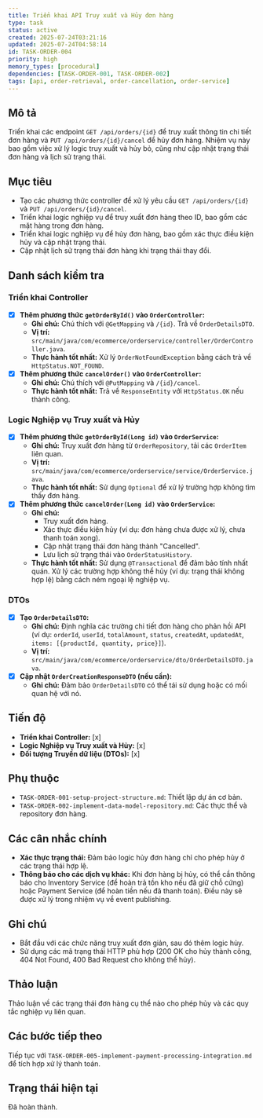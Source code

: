 ```yaml
---
title: Triển khai API Truy xuất và Hủy đơn hàng
type: task
status: active
created: 2025-07-24T03:21:16
updated: 2025-07-24T04:58:14
id: TASK-ORDER-004
priority: high
memory_types: [procedural]
dependencies: [TASK-ORDER-001, TASK-ORDER-002]
tags: [api, order-retrieval, order-cancellation, order-service]
---
```


## Mô tả

Triển khai các endpoint `GET /api/orders/{id}` để truy xuất thông tin chi tiết đơn hàng và `PUT /api/orders/{id}/cancel` để hủy đơn hàng. Nhiệm vụ này bao gồm việc xử lý logic truy xuất và hủy bỏ, cũng như cập nhật trạng thái đơn hàng và lịch sử trạng thái.

## Mục tiêu

*   Tạo các phương thức controller để xử lý yêu cầu `GET /api/orders/{id}` và `PUT /api/orders/{id}/cancel`.
*   Triển khai logic nghiệp vụ để truy xuất đơn hàng theo ID, bao gồm các mặt hàng trong đơn hàng.
*   Triển khai logic nghiệp vụ để hủy đơn hàng, bao gồm xác thực điều kiện hủy và cập nhật trạng thái.
*   Cập nhật lịch sử trạng thái đơn hàng khi trạng thái thay đổi.

## Danh sách kiểm tra

### Triển khai Controller
- [x] **Thêm phương thức `getOrderById()` vào `OrderController`:**
    - **Ghi chú:** Chú thích với `@GetMapping` và `/{id}`. Trả về `OrderDetailsDTO`.
    - **Vị trí:** `src/main/java/com/ecommerce/orderservice/controller/OrderController.java`.
    - **Thực hành tốt nhất:** Xử lý `OrderNotFoundException` bằng cách trả về `HttpStatus.NOT_FOUND`.
- [x] **Thêm phương thức `cancelOrder()` vào `OrderController`:**
    - **Ghi chú:** Chú thích với `@PutMapping` và `/{id}/cancel`.
    - **Thực hành tốt nhất:** Trả về `ResponseEntity` với `HttpStatus.OK` nếu thành công.

### Logic Nghiệp vụ Truy xuất và Hủy
- [x] **Thêm phương thức `getOrderById(Long id)` vào `OrderService`:**
    - **Ghi chú:** Truy xuất đơn hàng từ `OrderRepository`, tải các `OrderItem` liên quan.
    - **Vị trí:** `src/main/java/com/ecommerce/orderservice/service/OrderService.java`.
    - **Thực hành tốt nhất:** Sử dụng `Optional` để xử lý trường hợp không tìm thấy đơn hàng.
- [x] **Thêm phương thức `cancelOrder(Long id)` vào `OrderService`:**
    - **Ghi chú:**
        *   Truy xuất đơn hàng.
        *   Xác thực điều kiện hủy (ví dụ: đơn hàng chưa được xử lý, chưa thanh toán xong).
        *   Cập nhật trạng thái đơn hàng thành "Cancelled".
        *   Lưu lịch sử trạng thái vào `OrderStatusHistory`.
    - **Thực hành tốt nhất:** Sử dụng `@Transactional` để đảm bảo tính nhất quán. Xử lý các trường hợp không thể hủy (ví dụ: trạng thái không hợp lệ) bằng cách ném ngoại lệ nghiệp vụ.

### DTOs
- [x] **Tạo `OrderDetailsDTO`:**
    - **Ghi chú:** Định nghĩa các trường chi tiết đơn hàng cho phản hồi API (ví dụ: `orderId`, `userId`, `totalAmount`, `status`, `createdAt`, `updatedAt`, `items: [{productId, quantity, price}]`).
    - **Vị trí:** `src/main/java/com/ecommerce/orderservice/dto/OrderDetailsDTO.java`.
- [x] **Cập nhật `OrderCreationResponseDTO` (nếu cần):**
    - **Ghi chú:** Đảm bảo `OrderDetailsDTO` có thể tái sử dụng hoặc có mối quan hệ với nó.

## Tiến độ

*   **Triển khai Controller:** [x]
*   **Logic Nghiệp vụ Truy xuất và Hủy:** [x]
*   **Đối tượng Truyền dữ liệu (DTOs):** [x]

## Phụ thuộc

*   `TASK-ORDER-001-setup-project-structure.md`: Thiết lập dự án cơ bản.
*   `TASK-ORDER-002-implement-data-model-repository.md`: Các thực thể và repository đơn hàng.

## Các cân nhắc chính

*   **Xác thực trạng thái:** Đảm bảo logic hủy đơn hàng chỉ cho phép hủy ở các trạng thái hợp lệ.
*   **Thông báo cho các dịch vụ khác:** Khi đơn hàng bị hủy, có thể cần thông báo cho Inventory Service (để hoàn trả tồn kho nếu đã giữ chỗ cứng) hoặc Payment Service (để hoàn tiền nếu đã thanh toán). Điều này sẽ được xử lý trong nhiệm vụ về event publishing.

## Ghi chú

*   Bắt đầu với các chức năng truy xuất đơn giản, sau đó thêm logic hủy.
*   Sử dụng các mã trạng thái HTTP phù hợp (200 OK cho hủy thành công, 404 Not Found, 400 Bad Request cho không thể hủy).

## Thảo luận

Thảo luận về các trạng thái đơn hàng cụ thể nào cho phép hủy và các quy tắc nghiệp vụ liên quan.

## Các bước tiếp theo

Tiếp tục với `TASK-ORDER-005-implement-payment-processing-integration.md` để tích hợp xử lý thanh toán.

## Trạng thái hiện tại

Đã hoàn thành.